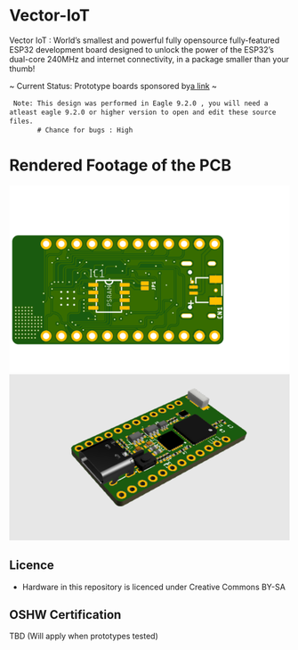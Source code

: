 # Vector-IoT
Vector IoT : World’s smallest and powerful fully opensource  fully-featured ESP32 development board designed to unlock the power of the ESP32’s dual-core 240MHz and internet connectivity, in a package smaller than your thumb!

 ~ Current Status: Prototype boards sponsored by[a link](https://jlcpcb.com) ~
     
     Note: This design was performed in Eagle 9.2.0 , you will need a atleast eagle 9.2.0 or higher version to open and edit these source files. 
           # Chance for bugs : High


# Rendered Footage of the PCB

![Render](pcbrender2d.png "Render")
![Render](pcb3d.png "Render")
## Licence
 * Hardware in this repository is licenced under Creative Commons BY-SA

 ## OSHW Certification
 TBD (Will apply when prototypes tested)

